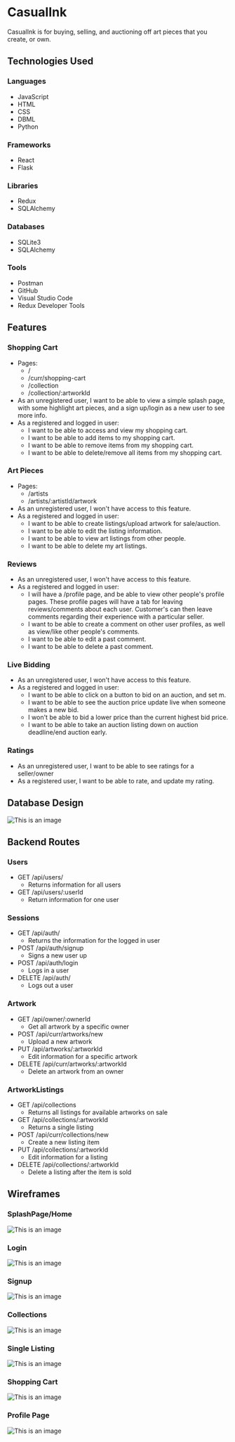 # CasualInk
CasualInk is for buying, selling, and auctioning off art pieces that you create, or own.

## Technologies Used

### Languages

- JavaScript
- HTML
- CSS
- DBML
- Python

### Frameworks
- React
- Flask

### Libraries
- Redux
- SQLAlchemy

### Databases
- SQLite3
- SQLAlchemy

### Tools
- Postman
- GitHub
- Visual Studio Code
- Redux Developer Tools

## Features
### Shopping Cart
- Pages:
  * /
  * /curr/shopping-cart
  * /collection
  * /collection/:artworkId
- As an unregistered user, I want to be able to view a simple splash page, with some highlight art pieces, and a sign up/login as a new user to see more info.
- As a registered and logged in user:
  * I want to be able to access and view my shopping cart.
  * I want to be able to add items to my shopping cart.
  * I want to be able to remove items from my shopping cart.
  * I want to be able to delete/remove all items from my shopping cart.

### Art Pieces
- Pages:
  * /artists
  * /artists/:artistId/artwork
- As an unregistered user, I won't have access to this feature.
- As a registered and logged in user:
  * I want to be able to create listings/upload artwork for sale/auction.
  * I want to be able to edit the listing information.
  * I want to be able to view art listings from other people.
  * I want to be able to delete my art listings.

### Reviews
- As an unregistered user, I won't have access to this feature.
- As a registered and logged in user:
  * I will have a /profile page, and be able to view other people's profile pages. These profile pages will have a tab for leaving reviews/comments about each user. Customer's can then leave comments regarding their experience with a particular seller.
  * I want to be able to create a comment on other user profiles, as well as view/like other people's comments.
  * I want to be able to edit a past comment.
  * I want to be able to delete a past comment.

### Live Bidding
- As an unregistered user, I won't have access to this feature.
- As a registered and logged in user:
  * I want to be able to click on a button to bid on an auction, and set m.
  * I want to be able to see the auction price update live when someone makes a new bid.
  * I won't be able to bid a lower price than the current highest bid price.
  * I want to be able to take an auction listing down on auction deadline/end auction early.

### Ratings
- As an unregistered user, I want to be able to see ratings for a seller/owner
- As a registered user, I want to be able to rate, and update my rating.

## Database Design
![This is an image](./static/database.png)

## Backend Routes
### Users
- GET /api/users/
  * Returns information for all users
- GET /api/users/:userId
  * Return information for one user

### Sessions
- GET /api/auth/
  * Returns the information for the logged in user
- POST /api/auth/signup
  * Signs a new user up
- POST /api/auth/login
  * Logs in a user
- DELETE /api/auth/
  * Logs out a user

### Artwork
- GET /api/owner/:ownerId
  * Get all artwork by a specific owner
- POST /api/curr/artworks/new
  * Upload a new artwork
- PUT /api/artworks/:artworkId
  * Edit information for a specific artwork
- DELETE /api/curr/artworks/:artworkId
  * Delete an artwork from an owner

### ArtworkListings
- GET /api/collections
  * Returns all listings for available artworks on sale
- GET /api/collections/:artworkId
  * Returns a single listing
- POST /api/curr/collections/new
  * Create a new listing item
- PUT /api/collections/:artworkId
  * Edit information for a listing
- DELETE /api/collections/:artworkId
  * Delete a listing after the item is sold

## Wireframes
### SplashPage/Home
![This is an image](./static/splashpage.PNG)

### Login
![This is an image](./static/Login.PNG)

### Signup
![This is an image](./static/signup.PNG)

### Collections
![This is an image](./static/artpage.PNG)

### Single Listing
![This is an image](./static/singlelisting.PNG)

### Shopping Cart
![This is an image](./static/shoppingcart.PNG)

### Profile Page
![This is an image](./static/profilepage.PNG)
